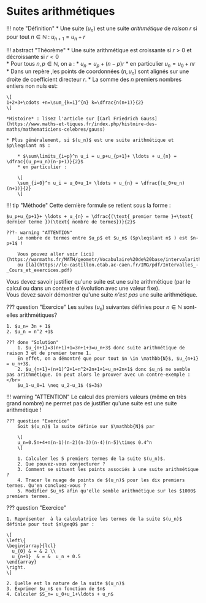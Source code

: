 # Suites arithmétiques

!!! note "Définition"
	* Une suite $(u_n)$ est une suite  *arithmétique* de *raison* $r$ si  pour tout $n\in\mathbb{N}$ : $u_{n+1}=u_n+r$

!!! abstract "Théorème"
	* Une suite arithmétique est croissante si $r >0$ et décroissante si $r <0$	  
	* Pour tous $n,p\in \mathbb{N}$, on a :
		* $u_n=u_p+(n-p)r$
		* en particulier $u_n= u_0+nr$  
	* Dans un repère ,les points de coordonnées $(n,u_n)$ sont alignés sur une droite de coefficient directeur $r$.
	* La somme des $n$ premiers nombres entiers non nuls est: 
	
	\[
	1+2+3+\cdots +n=\sum_{k=1}^{n} k=\dfrac{n(n+1)}{2}
	\]
	
	*Histoire* : lisez l'article sur [Carl Friedrich Gauss](https://www.maths-et-tiques.fr/index.php/histoire-des-maths/mathematiciens-celebres/gauss)
	
	* Plus généralement, si $(u_n)$ est une suite arithmétique et $p\leqslant n$ :
	
		* $\sum\limits_{i=p}^n u_i = u_p+u_{p+1}+ \ldots + u_{n} = \dfrac{(u_p+u_n)(n-p+1)}{2}$
		* en particulier :
		
		\[
		\sum_{i=0}^n u_i = u_0+u_1+ \ldots + u_{n} = \dfrac{(u_0+u_n)(n+1)}{2}
		\]

!!! tip "Méthode"
	Cette dernière formule se retient sous la forme :
	
	$u_p+u_{p+1}+ \ldots + u_{n} = \dfrac{(\text{ premier terme }+\text{ dernier terme })(\text{ nombre de termes})}{2}$

	???- warning "ATTENTION"
		Le nombre de termes entre $u_p$ et $u_n$ ($p\leqslant n$ ) est $n-p+1$ !
		
		Vous pouvez aller voir [ici](https://warmaths.fr/MATH/geometr/Vocabulaire%20de%20base/intervalarith.htm) 
		ou [là](https://le-castillon.etab.ac-caen.fr/IMG/pdf/Intervalles_-_Cours_et_exercices.pdf)
	
Vous devez savoir justifier qu'une suite est une suite arithmétique (par le calcul ou dans un contexte d'évolution avec une valeur fixe).</br>
Vous devez savoir démontrer qu'une suite *n'est pas* une suite arithmétique.

??? question "Exercice"
	Les suites $(u_n)$ suivantes définies pour $n \in \mathbb{N}$ sont-elles arithmétiques?

	1. $u_n= 3n + 1$
	2. $u_n = n^2 +1$
	
	??? done "Solution"
		1. $u_{n+1}=3(n+1)+1=3n+1+3=u_n+3$ donc suite arithmétique de raison 3 et de premier terme 1.
		En effet, on a démontré que pour tout $n \in \mathbb{N}$, $u_{n+1} = u_n+3$.
		2. $u_{n+1}=(n+1)^2+1=n^2+2n+1+1=u_n+2n+1$ donc $u_n$ ne semble pas arithmétique. On peut alors le prouver avec un contre-exemple :</br>
		$u_1-u_0=1 \neq u_2-u_1$ ($=3$)
	
!!! warning "ATTENTION"
	Le calcul des premiers valeurs (même en très grand nombre) ne permet pas de justifier qu'une suite est une suite arithmétique !
	
	??? question "Exercice"
		Soit $(u_n)$ la suite définie sur $\mathbb{N}$ par 
		
		\[
		u_n=0.5n+4+n(n-1)(n-2)(n-3)(n-4)(n-5)\times 0.4^n
		\]
		
		1. Calculer les 5 premiers termes de la suite $(u_n)$.
		2. Que pouvez-vous conjecturer ?
		3. Comment se situent les points associés à une suite arithmétique ?
		4. Tracer le nuage de points de $(u_n)$ pour les dix premiers termes. Qu'en concluez-vous ?
		5. Modifier $u_n$ afin qu'elle semble arithmétique sur les $1000$ premiers termes.

??? question "Exercice"
	
	1. Représenter  à la calculatrice les termes de la suite $(u_n)$ définie pour tout $n\geq0$ par :
	
	\[
	\left\{
	\begin{array}{lcl}
	  u_{0} & = & 2 \\
	  u_{n+1}  & = &  u_n + 0.5
	\end{array}
	\right.
	\]
	
    2. Quelle est la nature de la suite $(u_n)$
	3. Exprimer $u_n$ en fonction de $n$ 
	4. Calculer $S_n= u_0+u_1+\ldots + u_n$
	
	